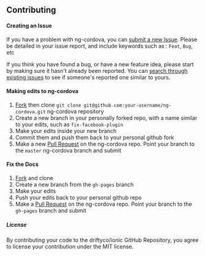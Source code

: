## Contributing

#### Creating an Issue

If you have a problem with ng-cordova, you can [submit a new Issue](https://github.com/driftyco/ng-cordova/issues/new). Please be detailed in your issue report, and include keywords such as : `Feat`, `Bug`, etc

If you think you have found a bug, or have a new feature idea, please start by making sure it hasn't already been reported. You can [search through existing issues](https://github.com/driftyco/ng-cordova/issues?state=open) to see if someone's reported one similar to yours.


#### Making edits to ng-cordova

1. [Fork](https://github.com/driftyco/ng-cordova/fork) then clone `git clone git@github.com:your-username/ng-cordova.git` ng-cordova repository
2. Create a new branch in your personally forked repo, with a name similar to your edits, such as `fix-facebook-plugin`
3. Make your edits inside your new branch
4. Commit them and push them back to your personal github fork
5. Make a new [Pull Request](https://github.com/driftyco/ng-cordova/compare/) on the ng-cordova repo. Point your branch to the `master` ng-cordova branch and submit


#### Fix the Docs

1. [Fork](https://github.com/driftyco/ng-cordova/fork) and clone
2. Create a new branch from the `gh-pages` branch
3. Make your edits
4. Push your edits back to your personal github repo
5. Make a [Pull Request](https://github.com/driftyco/ng-cordova/compare/) on the ng-cordova repo. Point your branch to the `gh-pages` branch and submit


##### License

By contributing your code to the driftyco/ionic GitHub Repository, you agree to license your contribution under the MIT license.
